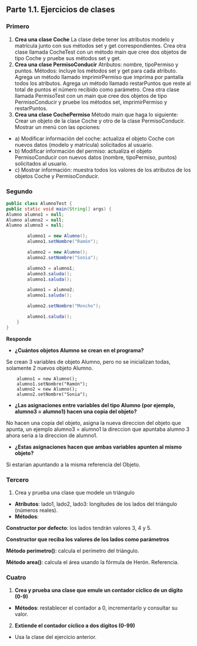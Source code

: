 ## Parte 1.1. Ejercicios de clases

### Primero
1. **Crea una clase Coche**
La clase debe tener los atributos modelo y matrícula junto con sus métodos set y get correspondientes.
Crea otra clase llamada CocheTest con un método main que cree dos objetos de tipo Coche y pruebe sus métodos set y get.
2. **Crea una clase PermisoConducir**
Atributos: nombre, tipoPermiso y puntos.
Métodos: incluye los métodos set y get para cada atributo.
Agrega un método llamado imprimirPermiso que imprima por pantalla todos los atributos.
Agrega un método llamado restarPuntos que reste al total de puntos el número recibido como parámetro.
Crea otra clase llamada PermisoTest con un main que cree dos objetos de tipo PermisoConducir y pruebe los métodos set, imprimirPermiso y restarPuntos.
3. **Crea una clase CochePermiso**
Método main que haga lo siguiente:
Crear un objeto de la clase Coche y otro de la clase PermisoConducir.
Mostrar un menú con las opciones: 
- a) Modificar información del coche: actualiza el objeto Coche con nuevos datos (modelo y matrícula) solicitados al usuario. 
- b) Modificar información del permiso: actualiza el objeto PermisoConducir con nuevos datos (nombre, tipoPermiso, puntos) solicitados al usuario. 
- c) Mostrar información: muestra todos los valores de los atributos de los objetos Coche y PermisoConducir.

### Segundo 
```java
public class AlumnoTest {
public static void main(String[] args) {
Alumno alumno1 = null;
Alumno alumno2 = null;
Alumno alumno3 = null;

        alumno1 = new Alumno();
        alumno1.setNombre("Ramón");

        alumno2 = new Alumno();
        alumno2.setNombre("Sonia");

        alumno3 = alumno1;
        alumno3.saluda();
        alumno1.saluda();

        alumno1 = alumno2;
        alumno1.saluda();

        alumno2.setNombre("Moncho");

        alumno1.saluda();
    }
}
```
**Responde**
- **¿Cuántos objetos Alumno se crean en el programa?**

Se crean 3 variables de objeto Alumno, pero no se inicializan todas, solamente 2 nuevos objeto Alumno.
```
    alumno1 = new Alumno();
    alumno1.setNombre("Ramón");
    alumno2 = new Alumno();
    alumno2.setNombre("Sonia");
```
- **¿Las asignaciones entre variables del tipo Alumno (por ejemplo, alumno3 = alumno1) hacen una copia del objeto?**

No hacen una copia del objeto, asigna la nueva direccion del objeto que apunta, un ejemplo alumno3 = alumno1 la direccion que apuntaba alumno 3 ahora seria
a la direccion de alumno1.
- **¿Estas asignaciones hacen que ambas variables apunten al mismo objeto?**

Si estarian apuntando a la misma referencia del Objeto.

### Tercero

1. Crea y prueba una clase que modele un triángulo

* **Atributos**: lado1, lado2, lado3: longitudes de los lados del triángulo (números reales).
* **Métodos**:

**Constructor por defecto**: los lados tendrán valores 3, 4 y 5.

**Constructor que reciba los valores de los lados como parámetros**

**Método perimetro()**: calcula el perímetro del triángulo.

**Método area()**: calcula el área usando la fórmula de Herón. Referencia.


### Cuatro

1. **Crea y prueba una clase que emule un contador cíclico de un dígito (0-9)**
- **Métodos**: restablecer el contador a 0, incrementarlo y consultar su valor.

2. **Extiende el contador cíclico a dos dígitos (0-99)**
- Usa la clase del ejercicio anterior.


